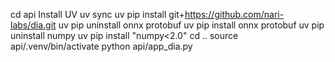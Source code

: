 cd api
Install UV
uv sync
uv pip install git+https://github.com/nari-labs/dia.git
uv pip uninstall onnx protobuf
uv pip install onnx protobuf
uv pip uninstall numpy
uv pip install "numpy<2.0"
cd ..
source api/.venv/bin/activate
python api/app_dia.py
